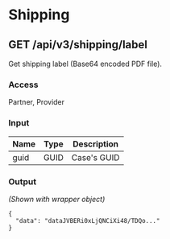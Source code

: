 # Shipping

## GET /api/v3/shipping/label

Get shipping label (Base64 encoded PDF file).

### Access

Partner, Provider

### Input

| Name   | Type   | Description   |
|--------|--------|---------------|
| guid   | GUID   | Case's GUID   |


### Output

*(Shown with wrapper object)*

```
{
  "data": "dataJVBERi0xLjQNCiXi48/TDQo..."
}
```